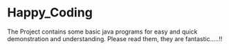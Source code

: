 # Happy_Coding
The Project contains some basic java programs for easy and quick demonstration and understanding.
Please read them, they are fantastic.....!!
